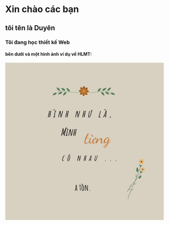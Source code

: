 <!DOCTYPE html>
  <html>
  <head>
	  <title>Xem ví dụ</title>
	  <meta charset="utf-8">
</head>
<body>
	<h1> Xin chào các bạn</h1>
	<h2> tôi tên là Duyên</h2>
	<h3> Tôi đang học thiết kế Web</h3>
	<h4> bên dưới và một hình ảnh ví dụ về HLMT: </h4>
        <img src="277107521_505655224263171_6477270172881691054_n (1).jpg" width="800" height="500" />
</body>
</html>
  
  
  
 
   
